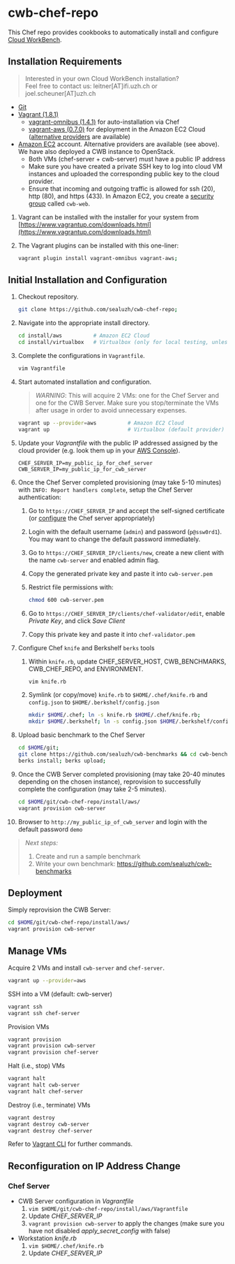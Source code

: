 # cwb-chef-repo

This Chef repo provides cookbooks to automatically install and configure
[Cloud WorkBench](https://github.com/sealuzh/cloud-workbench).

## Installation Requirements

> Interested in your own Cloud WorkBench installation?<br>
> Feel free to contact us: leitner[AT]ifi.uzh.ch or joel.scheuner[AT]uzh.ch

* [Git](http://git-scm.com/)
* [Vagrant (1.8.1)](https://www.vagrantup.com/downloads.html)
    * [vagrant-omnibus (1.4.1)](https://github.com/chef/vagrant-omnibus) for auto-installation via Chef
    * [vagrant-aws (0.7.0)](https://github.com/mitchellh/vagrant-aws) for deployment in the Amazon EC2 Cloud
      ([alternative providers](https://github.com/mitchellh/vagrant/wiki/Available-Vagrant-Plugins#providers) are available)
* [Amazon EC2](https://aws.amazon.com/ec2/) account. Alternative providers are available (see above).
  We have also deployed a CWB instance to OpenStack.
    * Both VMs (chef-server + cwb-server) must have a public IP address
    * Make sure you have created a private SSH key to log into cloud VM instances and uploaded the corresponding public key to the cloud provider.
    * Ensure that incoming and outgoing traffic is allowed for ssh (20), http (80), and https (433).
      In Amazon EC2, you create a [security group](http://docs.aws.amazon.com/AWSEC2/latest/UserGuide/using-network-security.html)
      called `cwb-web`.

1. Vagrant can be installed with the installer for your system from [https://www.vagrantup.com/downloads.html](https://www.vagrantup.com/downloads.html)
2. The Vagrant plugins can be installed with this one-liner:

    ```bash
    vagrant plugin install vagrant-omnibus vagrant-aws;
    ```

## Initial Installation and Configuration
1. Checkout repository.

    ```bash
    git clone https://github.com/sealuzh/cwb-chef-repo;
    ```

2. Navigate into the appropriate install directory.

    ```bash
    cd install/aws          # Amazon EC2 Cloud
    cd install/virtualbox   # Virtualbox (only for local testing, unless you have public IPs)
    ```

3. Complete the configurations in `Vagrantfile`.

    ```bash
    vim Vagrantfile
    ```

4. Start automated installation and configuration.

    > *WARNING*: This will acquire 2 VMs: one for the Chef Server and one for the CWB Server.
    > Make sure you stop/terminate the VMs after usage in order to avoid unnecessary expenses.

    ```bash
    vagrant up --provider=aws          # Amazon EC2 Cloud
    vagrant up                         # Virtualbox (default provider)
    ```

5. Update your *Vagrantfile* with the public IP addressed assigned by the cloud provider
   (e.g. look them up in your [AWS Console](https://aws.amazon.com/console/)).

    ```
    CHEF_SERVER_IP=my_public_ip_for_chef_server
    CWB_SERVER_IP=my_public_ip_for_cwb_server
    ```

6. Once the Chef Server completed provisioning (may take 5-10 minutes) with
   `INFO: Report handlers complete`, setup the Chef Server authentication:
    1. Go to `https://CHEF_SERVER_IP` and accept the self-signed certificate (or [configure](https://docs.chef.io/server_security.html) the Chef server appropriately)
    2. Login with the default username (`admin`) and password (`p@ssw0rd1`).
       You may want to change the default password immediately.
    3. Go to `https://CHEF_SERVER_IP/clients/new`, create a new client with the name `cwb-server` and enabled admin flag.
    4. Copy the generated private key and paste it into `cwb-server.pem`
    5. Restrict file permissions with:

        ```bash
        chmod 600 cwb-server.pem
        ```

    6. Go to `https://CHEF_SERVER_IP/clients/chef-validator/edit`, enable *Private Key*, and click *Save Client*
    7. Copy this private key and paste it into `chef-validator.pem`
7. Configure Chef `knife` and Berkshelf `berks` tools
    1. Within `knife.rb`, update CHEF_SERVER_HOST, CWB_BENCHMARKS, CWB_CHEF_REPO, and ENVIRONMENT.

        ```bash
        vim knife.rb
        ```

    2. Symlink (or copy/move) `knife.rb` to `$HOME/.chef/knife.rb` and `config.json` to `$HOME/.berkshelf/config.json`

        ```bash
        mkdir $HOME/.chef; ln -s knife.rb $HOME/.chef/knife.rb;
        mkdir $HOME/.berkshelf; ln -s config.json $HOME/.berkshelf/config.json;
        ```

8. Upload basic benchmark to the Chef Server

    ```bash
    cd $HOME/git;
    git clone https://github.com/sealuzh/cwb-benchmarks && cd cwb-benchmarks/cli-benchmark;
    berks install; berks upload;
    ```

9. Once the CWB Server completed provisioning (may take 20-40 minutes
   depending on the chosen instance), reprovision to successfully complete the
   configuration (may take 2-5 minutes).

    ```bash
    cd $HOME/git/cwb-chef-repo/install/aws/
    vagrant provision cwb-server
    ```

10. Browser to `http://my_public_ip_of_cwb_server` and login with the default password `demo`

> *Next steps:*
> 1) Create and run a sample benchmark
> 2) Write your own benchmark: https://github.com/sealuzh/cwb-benchmarks


## Deployment

Simply reprovision the CWB Server:

```bash
cd $HOME/git/cwb-chef-repo/install/aws/
vagrant provision cwb-server
```

## Manage VMs

Acquire 2 VMs and install `cwb-server` and `chef-server`.

```bash
vagrant up --provider=aws
```

SSH into a VM (default: cwb-server)

```bash
vagrant ssh
vagrant ssh chef-server
```

Provision VMs

```bash
vagrant provision
vagrant provision cwb-server
vagrant provision chef-server
```

Halt (i.e., stop) VMs

```bash
vagrant halt
vagrant halt cwb-server
vagrant halt chef-server
```

Destroy (i.e., terminate) VMs

```bash
vagrant destroy
vagrant destroy cwb-server
vagrant destroy chef-server
```

Refer to [Vagrant CLI](https://www.vagrantup.com/docs/cli/index.html) for further commands.

## Reconfiguration on IP Address Change

### Chef Server

* CWB Server configuration in *Vagrantfile*
    1. `vim $HOME/git/cwb-chef-repo/install/aws/Vagrantfile`
    2. Update *CHEF_SERVER_IP*
    3. `vagrant provision cwb-server` to apply the changes
       (make sure you have not disabled *apply_secret_config* with false)
* Workstation *knife.rb*
    1. `vim $HOME/.chef/knife.rb`
    2. Update *CHEF_SERVER_IP*
